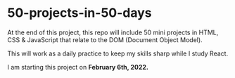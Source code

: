 # 50-projects-in-50-days

At the end of this project, this repo will include 50 mini projects in HTML, CSS &amp; JavaScript that relate to the DOM (Document Object Model).

This will work as a daily practice to keep my skills sharp while I study React.

I am starting this project on **February 6th, 2022.**

